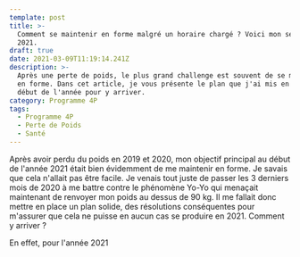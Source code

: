 ```yaml
---
template: post
title: >-
  Comment se maintenir en forme malgré un horaire chargé ? Voici mon secret pour
  2021.
draft: true
date: 2021-03-09T11:19:14.241Z
description: >-
  Après une perte de poids, le plus grand challenge est souvent de se maintenir
  en forme. Dans cet article, je vous présente le plan que j'ai mis en place au
  début de l'année pour y arriver.
category: Programme 4P
tags:
  - Programme 4P
  - Perte de Poids
  - Santé
---
```

Après avoir perdu du poids en 2019 et 2020, mon objectif principal au début de l'année 2021 était bien évidemment de me maintenir en forme. Je savais que cela n'allait pas être facile. Je venais tout juste de passer les 3 derniers mois de 2020 à me battre contre le phénomène Yo-Yo qui menaçait maintenant de renvoyer mon poids au dessus de 90 kg. Il me fallait donc mettre en place un plan solide, des résolutions conséquentes pour m'assurer que cela ne puisse en aucun cas se produire en 2021. Comment y arriver ?

En effet, pour l'année 2021
